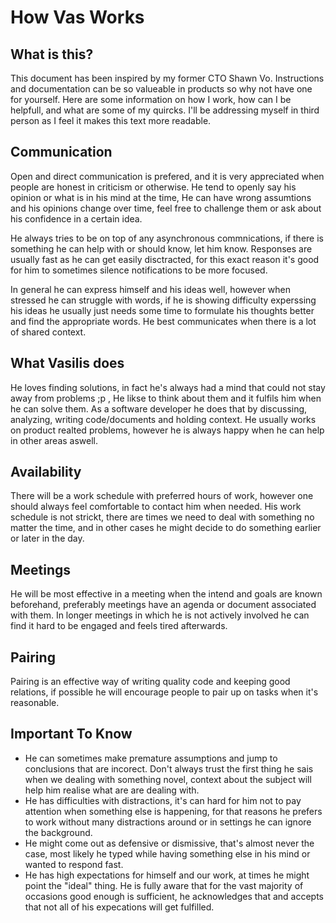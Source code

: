 # How Vas Works

## What is this?
This document has been inspired by my former CTO Shawn Vo. 
Instructions and documentation can be so valueable in products so why not have one for yourself.
Here are some information on how I work, how can I be helpfull, and what are some of my quircks.
I'll be addressing myself in third person as I feel it makes this text more readable.

## Communication
Open and direct communication is prefered, and it is very appreciated when people are honest in criticism or otherwise.
He tend to openly say his opinion or what is in his mind at the time, He can have wrong assumtions and his opinions 
change over time, feel free to challenge them or ask about his confidence in a certain idea.

He always tries to be on top of any asynchronous commnications, if there is something he can help with or should know, let him know.
Responses are usually fast as he can get easily disctracted, for this exact reason it's good for him to sometimes silence notifications to be more focused.

In general he can express himself and his ideas well, however when stressed he can struggle with words, if he is showing difficulty experssing his ideas he usually just needs some time to formulate his thoughts better and find the appropriate words. He best communicates when there is a lot of shared context.

## What Vasilis does
He loves finding solutions, in fact he's always had a mind that could not stay away from problems ;p ,
He likse to think about them and it fulfils him when he can solve them. As a software developer he does
that by discussing, analyzing, writing code/documents and holding context. He usually works on product realted problems, however
he is always happy when he can help in other areas aswell.


## Availability
There will be a work schedule with preferred hours of work, however one should always feel comfortable to contact him when needed.
His work schedule is not strickt, there are times we need to deal with something no matter the time, and in other cases
he might decide to do something earlier or later in the day.

## Meetings
He will be most effective in a meeting when the intend and goals are known beforehand, preferably meetings have an agenda or document associated with them.
In longer meetings in which he is not actively involved he can find it hard to be engaged and feels tired afterwards.

## Pairing
Pairing is an effective way of writing quality code and keeping good relations, if possible he will encourage people to
pair up on tasks when it's reasonable.

## Important To Know

* He can sometimes make premature assumptions and jump to conclusions that are incorect. Don't always trust the first thing he sais when we dealing with something novel, context about the subject will help him realise what are are dealing with.
* He has difficulties with distractions, it's can hard for him not to pay attention when something else is happening, for that reasons he prefers to work without many distractions around or in settings he can ignore the background.
* He might come out as defensive or dismissive, that's almost never the case, most likely he typed while having something else in his mind or wanted to respond fast.
* He has high expectations for himself and our work, at times he might point the "ideal" thing. He is fully aware that for the vast majority of occasions good enough is sufficient, he acknowledges that and accepts that not all of his expecations will get fulfilled.
